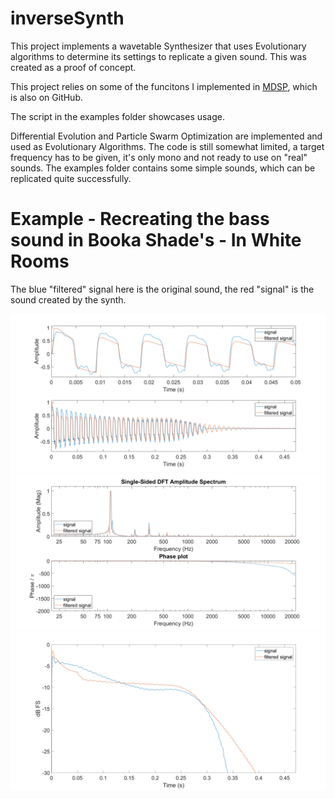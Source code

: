 # inverseSynth
This project implements a wavetable Synthesizer that uses Evolutionary algorithms to determine its settings to replicate a given sound.
This was created as a proof of concept.

This project relies on some of the funcitons I implemented in [MDSP](https://github.com/gomeZZZ/MDSP), which is also on GitHub.

The script in the examples folder showcases usage. 

Differential Evolution and Particle Swarm Optimization are implemented and used as Evolutionary Algorithms. 
The code is still somewhat limited, a target frequency has to be given, it's only mono and not ready to use on "real" sounds. 
The examples folder contains some simple sounds, which can be replicated quite successfully. 

# Example - Recreating the bass sound in Booka Shade's - In White Rooms

The blue "filtered" signal here is the original sound, the red "signal" is the sound created by the synth.

![alt text](https://github.com/gomeZZZ/inverseSynth/blob/master/examples/ExampleResult3.png)
![alt text](https://github.com/gomeZZZ/inverseSynth/blob/master/examples/ExampleResult2.png)
![alt text](https://github.com/gomeZZZ/inverseSynth/blob/master/examples/ExampleResult1.png)
